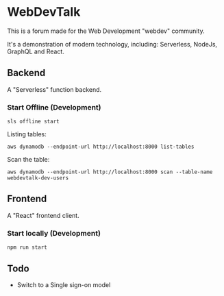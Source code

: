 # WebDevTalk

This is a forum made for the Web Development "webdev" community.

It's a demonstration of modern technology, including: Serverless, NodeJs, GraphQL and React.

## Backend

A "Serverless" function backend.

### Start Offline (Development)

`sls offline start`

Listing tables:

`aws dynamodb --endpoint-url http://localhost:8000 list-tables`

Scan the table:

`aws dynamodb --endpoint-url http://localhost:8000 scan --table-name webdevtalk-dev-users`

## Frontend

A "React" frontend client.

### Start locally (Development)

`npm run start`

## Todo

- Switch to a Single sign-on model
